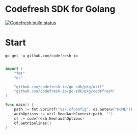 # Codefresh SDK for Golang

[![Codefresh build status]( https://g.codefresh.io/api/badges/pipeline/codefresh-inc/codefresh-io%2Fgo-sdk%2Fgo-sdk?type=cf-1)]( https://g.codefresh.io/public/accounts/codefresh-inc/pipelines/codefresh-io/go-sdk/go-sdk)

# Start

`go get -u github.com/codefresh-io`

```go

import (
    "fmt"
    "os"

    "github.com/codefresh-io/go-sdk/pkg/util"
    "github.com/codefresh-io/go-sdk/pkg/codefresh"
)

func main() {
    path := fmt.Sprintf("%s/.cfconfig", os.Getenv("HOME"))
    authOptions := util.ReadAuthContext(path, "")
    cf := codefresh.New(authOptions)
    cf.GetPipelines()
}
```